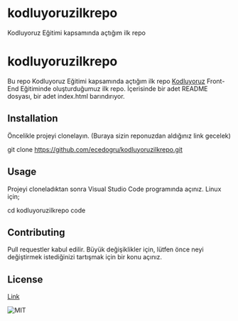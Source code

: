 # kodluyoruzilkrepo
Kodluyoruz Eğitimi kapsamında açtığım ilk repo
# kodluyoruzilkrepo
Bu repo 
Kodluyoruz Eğitimi kapsamında açtığım ilk repo [Kodluyoruz](https://www.kodluyoruz.org) Front-End Eğitiminde oluşturduğumuz ilk repo. İçerisinde bir adet README dosyası, bir adet index.html barındırıyor.

## Installation 
Öncelikle projeyi clonelayın. (Buraya sizin reponuzdan aldığınız link gecelek)

git clone https://github.com/ecedogru/kodluyoruzilkrepo.git

## Usage 
Projeyi cloneladıktan sonra Visual Studio Code programında açınız. 
Linux için;

cd kodluyoruzilkrepo
code

## Contributing 
Pull requestler kabul edilir. Büyük değişiklikler için, lütfen önce neyi değiştirmek istediğinizi tartışmak için bir konu açınız. 

## License

[Link](https://github.com/ecedogru/kodluyoruzilkrepo/blob/main/LICENSE)


![MIT](file:///Users/ecedogru/Desktop/Ece%20Yaz%C4%B1l%C4%B1m/image/Screen%20Shot%202022-06-20%20at%2012.03.44.png)